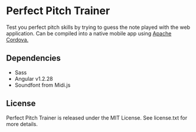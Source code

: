 # Perfect Pitch Trainer

Test you perfect pitch skills by trying to guess the note played with the web application. Can be compiled into a native mobile app using [Apache Cordova.](https://cordova.apache.org)

## Dependencies

* Sass
* Angular v1.2.28
* Soundfont from Midi.js

## License

Perfect Pitch Trainer is released under the MIT License. See license.txt for more details.
